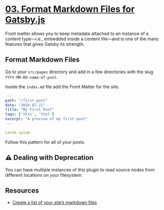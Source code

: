 # [03. Format Markdown Files for Gatsby.js](https://egghead.io/lessons/gatsby-format-markdown-files-for-gatsby-js)

Front matter allows you to keep metadata attached to an instance of a content type—i.e., embedded inside a content file—and is one of the many features that gives Gatsby its strength.

## Format Markdown Files

Go to your `src/pages` directory and add in a few directories with the slug `YYYY-MM-DD-name-of-post`.

Inside the `index.md` file add the Front Matter for the site. 

```yml
---
path: "/first-post"
date: "2018-07-21"
title: "My First Post"
tags: ['this', 'that']
excerpt: "A preview of my first post"
---

Lorem ipsum.
```

Follow this pattern for all of your posts.

## ⚠️ Dealing with Deprecation

You can have multiple instances of this plugin to read source nodes from different locations on your filesystem.


## Resources

- [Create a list of your site’s markdown files](https://www.gatsbyjs.org/tutorial/part-six/#create-a-list-of-your-sites-markdown-files-in-srcpagesindexjs)